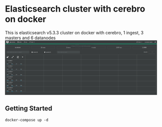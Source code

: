 # Elasticsearch cluster with cerebro on docker
This is elasticsearch v5.3.3 cluster on docker with cerebro, 1 ingest, 3 masters and 6 datanodes
![Host](https://raw.githubusercontent.com/m1g0r/elasticsearch-cluster-docker/master/img/cerebro-es533.png)
## Getting Started
```
docker-compose up -d
```
